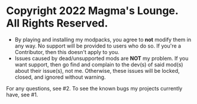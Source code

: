 # Copyright 2022 Magma's Lounge. All Rights Reserved.

- By playing and installing my modpacks, you agree to **not** modify them in any way. No support will be provided to users who do so. If you're a Contributor, then this doesn't apply to you.
- Issues caused by dead/unsupported mods are **NOT** my problem. If you want support, then go find and complain to the dev(s) of said mod(s) about their issue(s), not me. Otherwise, these issues will be locked, closed, and ignored without warning.

For any questions, see #2.
To see the known bugs my projects currently have, see #1.

